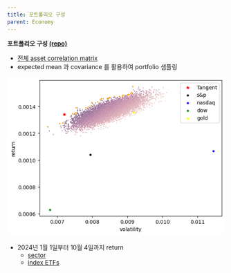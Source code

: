 ```yaml
---
title: 포트폴리오 구성
parent: Economy
---
```


**포트폴리오 구성 [(repo)](https://github.com/jaeminSon/invest/blob/main)**

- [전체 asset correlation matrix](https://github.com/jaeminSon/invest/blob/main/plot_examples/correlation_assets.png)
- expected mean 과 covariance 를 활용하여 portfolio 샘플링  
<img src="/data/economy/portfolio.png" width="800" />

- 2024년 1월 1일부터 10월 4일까지 return
   - [sector](https://github.com/jaeminSon/invest/blob/main/plot_examples/return_index.png)
   - [index ETFs](https://github.com/jaeminSon/invest/blob/main/plot_examples/return_sector.png)
